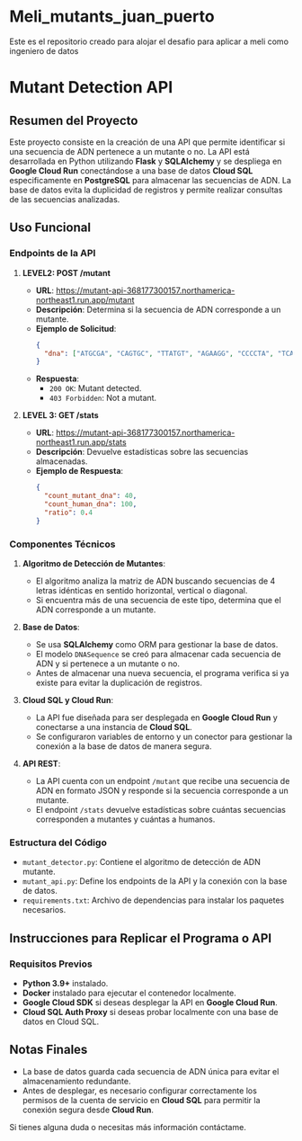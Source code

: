 # Meli_mutants_juan_puerto
Este es el repositorio creado para alojar el desafio para aplicar a meli como ingeniero de datos


# Mutant Detection API

## Resumen del Proyecto

Este proyecto consiste en la creación de una API que permite identificar si una secuencia de ADN pertenece a un mutante o no. La API está desarrollada en Python utilizando **Flask** y **SQLAlchemy** y se despliega en **Google Cloud Run** conectándose a una base de datos **Cloud SQL** especificamente en **PostgreSQL** para almacenar las secuencias de ADN. La base de datos evita la duplicidad de registros y permite realizar consultas de las secuencias analizadas.

## Uso Funcional

### Endpoints de la API


1. **LEVEL2: POST /mutant**
   - **URL**: https://mutant-api-368177300157.northamerica-northeast1.run.app/mutant
   - **Descripción**: Determina si la secuencia de ADN corresponde a un mutante.
   - **Ejemplo de Solicitud**:
     ```json
     {
       "dna": ["ATGCGA", "CAGTGC", "TTATGT", "AGAAGG", "CCCCTA", "TCACTG"]
     }
     ```
   - **Respuesta**:
     - `200 OK`: Mutant detected.
     - `403 Forbidden`: Not a mutant.

2. **LEVEL 3: GET /stats**
   - **URL**: https://mutant-api-368177300157.northamerica-northeast1.run.app/stats
   - **Descripción**: Devuelve estadísticas sobre las secuencias almacenadas.
   - **Ejemplo de Respuesta**:
     ```json
     {
       "count_mutant_dna": 40,
       "count_human_dna": 100,
       "ratio": 0.4
     }
     ```

### Componentes Técnicos

1. **Algoritmo de Detección de Mutantes**:
   - El algoritmo analiza la matriz de ADN buscando secuencias de 4 letras idénticas en sentido horizontal, vertical o diagonal.
   - Si encuentra más de una secuencia de este tipo, determina que el ADN corresponde a un mutante.

2. **Base de Datos**:
   - Se usa **SQLAlchemy** como ORM para gestionar la base de datos.
   - El modelo `DNASequence` se creó para almacenar cada secuencia de ADN y si pertenece a un mutante o no.
   - Antes de almacenar una nueva secuencia, el programa verifica si ya existe para evitar la duplicación de registros.

3. **Cloud SQL y Cloud Run**:
   - La API fue diseñada para ser desplegada en **Google Cloud Run** y conectarse a una instancia de **Cloud SQL**.
   - Se configuraron variables de entorno y un conector para gestionar la conexión a la base de datos de manera segura.

4. **API REST**:
   - La API cuenta con un endpoint `/mutant` que recibe una secuencia de ADN en formato JSON y responde si la secuencia corresponde a un mutante.
   - El endpoint `/stats` devuelve estadísticas sobre cuántas secuencias corresponden a mutantes y cuántas a humanos.

### Estructura del Código
- `mutant_detector.py`: Contiene el algoritmo de detección de ADN mutante.
- `mutant_api.py`: Define los endpoints de la API y la conexión con la base de datos.
- `requirements.txt`: Archivo de dependencias para instalar los paquetes necesarios.

## Instrucciones para Replicar el Programa o API

### Requisitos Previos
- **Python 3.9+** instalado.
- **Docker** instalado para ejecutar el contenedor localmente.
- **Google Cloud SDK** si deseas desplegar la API en **Google Cloud Run**.
- **Cloud SQL Auth Proxy** si deseas probar localmente con una base de datos en Cloud SQL.

## Notas Finales
- La base de datos guarda cada secuencia de ADN única para evitar el almacenamiento redundante.
- Antes de desplegar, es necesario configurar correctamente los permisos de la cuenta de servicio en **Cloud SQL** para permitir la conexión segura desde **Cloud Run**.

Si tienes alguna duda o necesitas más información contáctame.

